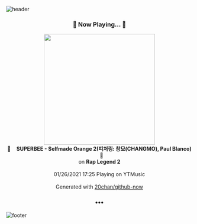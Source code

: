 ![header](https://capsule-render.vercel.app/api?type=wave&height=170&section=header&text=Hi.%20I'm%20SHIFT&fontColor=090707&fontAlignX=45&fontAlignY=65&fontSize=100)

<h3 align="center">🎵 Now Playing... 🎵</h3>
<p align="center">
  <a href="https://music.youtube.com/channel/UCmB08K6m8Ul790rOSefqU-Q">
    <img width="300" src="https://lh3.googleusercontent.com/YsMEt5I7wypnjEJdsW9HjwfZ488V8ney-wORT_O7uuJmreaOvyj5bed55dQXCGG6guKjdI94eXBH4y3cSA">
  </a>
  <br>
  🎵&nbsp&nbsp&nbsp <b>SUPERBEE - Selfmade Orange 2(피처링: 창모(CHANGMO), Paul Blanco)</b> &nbsp&nbsp&nbsp🎵
  <br>
  on <b>Rap Legend 2</b>
  
  <br />
  <br />
  01/26/2021 17:25 Playing on YTMusic
  <br />
  <br />
  Generated with <a href="https://github.com/20chan/github-now">20chan/github-now</a>
</p>

<h3 align="center">•••</h3>

![footer](https://capsule-render.vercel.app/api?type=wave&height=150&section=footer)

